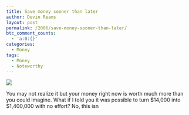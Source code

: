 ```yaml
---
title: Save money sooner than later
author: Devin Reams
layout: post
permalink: /2006/save-money-sooner-than-later/
btc_comment_counts:
  - 'a:0:{}'
categories:
  - Money
tags:
  - Money
  - Noteworthy
---
```

<img src="https://devin.reams.me/wp-content/uploads/2006/12/invest.jpg" align="center" />

You may not realize it but your money right now is worth much more than you could imagine. What if I told you it was possible to turn $14,000 into $1,400,000 with no effort? No, this isn